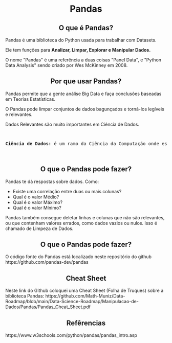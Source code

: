 <h1 align="center">Pandas</h1>
<h2 align="center">O que é Pandas?</h2>
<p>Pandas é uma biblioteca do Python usada para trabalhar com Datasets.</p>
<p>Ele tem funções para <b>Analizar, Limpar, Explorar e Manipular Dados.</b></p>
<p>O nome "Pandas" é uma referência a duas coisas "Panel Data", e "Python Data Analysis" sendo criado por Wes McKinney em 2008.</p>
<h2 align="center">Por que usar Pandas?</h2>
<p>Pandas permite que a gente análise Big Data e faça conclusões baseadas em Teorias Estatísticas.</p>
<p>O Pandas pode limpar conjuntos de dados bagunçados e torná-los legíveis e relevantes.</p>
<p>Dados Relevantes são muito importantes em Ciência de Dados.</p>
<pre>
  <p><b>Ciência de Dados:</b> é um ramo da Ciência da Computação onde estudamos como armazenar, utilizar e analisar dados para obter informações a partir deles.</p>
</pre>
<h2 align="center">O que o Pandas pode fazer?</h2>
<p>Pandas te dá respostas sobre dados. Como:</p>
<ul>
  <li>Existe uma correlação entre duas ou mais colunas?</li>
  <li>Qual é o valor Médio?</li>
  <li>Qual é o valor Máximo?</li>
  <li>Qual é o valor Mínimo?</li>
</ul>
<p>Pandas também consegue deletar linhas e colunas que não são relevantes, ou que contenham valores errados, como dados vazios ou nulos. Isso é chamado de Limpeza de Dados.</p>
<h2 align="center">O que o Pandas pode fazer?</h2>
<p>O código fonte do Pandas está localizado neste repositório do github https://github.com/pandas-dev/pandas</p>
<h2 align="center">Cheat Sheet</h2>
<p>Neste link do Github coloquei uma Cheat Sheet (Folha de Truques) sobre a biblioteca Pandas: https://github.com/Math-Muniz/Data-Roadmap/blob/main/Data-Science-Roadmap/Manipulacao-de-Dados/Pandas/Pandas_Cheat_Sheet.pdf</p>
<h2 align="center">Refêrencias</h2>
<p>https://www.w3schools.com/python/pandas/pandas_intro.asp</p>
